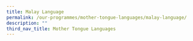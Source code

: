 ```yaml
---
title: Malay Language
permalink: /our-programmes/mother-tongue-languages/malay-language/
description: ""
third_nav_title: Mother Tongue Languages
---
```

